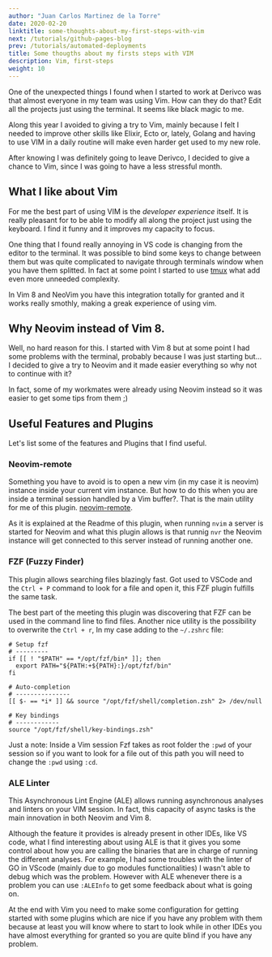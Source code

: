```yaml
---
author: "Juan Carlos Martinez de la Torre"
date: 2020-02-20
linktitle: some-thoughts-about-my-first-steps-with-vim
next: /tutorials/github-pages-blog
prev: /tutorials/automated-deployments
title: Some thougths about my firsts steps with VIM
description: Vim, first-steps
weight: 10
---
```


One of the unexpected things I found when I started to work at Derivco was that almost everyone in my team was using Vim. How can they do that? Edit all the projects just using the terminal. It seems like black magic to me.

Along this year I avoided to giving a try to Vim, mainly because I felt I needed to improve other skills like Elixir, Ecto or, lately, Golang and having to use VIM in a daily routine will make even harder get used to my new role.

After knowing I was definitely going to leave Derivco, I decided to give a chance to Vim, since I was going to have a less stressful month.

## What I like about Vim

For me the best part of using VIM is the *developer experience* itself. It is really pleasant for to be able to modify all along the project just using the keyboard. I find it funny and it improves my capacity to focus.

One thing that I found really annoying in VS code is changing from the editor to the terminal. It was possible to bind some keys to change between them but was quite complicated to navigate through terminals window when you have them splitted. In fact at some point I started to use [tmux](https://github.com/tmux/tmux/wiki) what add even more unneeded complexity.

In Vim 8 and NeoVim you have this integration totally for granted and it works really smothly, making a greak experience of using vim.

## Why Neovim instead of Vim 8.

Well, no hard reason for this. I started with Vim 8 but at some point I had some problems with the terminal, probably because I was just starting but... I decided to give a try to Neovim and it made easier everything so why not to continue with it?

In fact, some of my workmates were already using Neovim instead so it was easier to get some tips from them ;)

## Useful Features and Plugins

Let's list some of the features and Plugins that I find useful.

### Neovim-remote

Something you have to avoid is to open a new vim (in my case it is neovim) instance inside your current vim instance. But how to do this when you are inside a terminal session handled by a Vim buffer?. That is the main utility for me of this plugin. [neovim-remote](https://github.com/mhifnz/neovim-remote).

As it is explained at the Readme of this plugin, when running `nvim` a server is started for Neovim and what this plugin allows is that runnig `nvr` the Neovim instance will get connected to this server instead of running another one.

### FZF (Fuzzy Finder)

This plugin allows searching files blazingly fast. Got used to VSCode and the `Ctrl + P` command to look for a file and open it, this FZF plugin fulfills the same task.

The best part of the meeting this plugin was discovering that FZF can be used in the command line to find files. Another nice utility is the possibility to overwrite the `Ctrl + r`, In my case adding to the `~/.zshrc` file:

```
# Setup fzf
# ---------
if [[ ! "$PATH" == */opt/fzf/bin* ]]; then
  export PATH="${PATH:+${PATH}:}/opt/fzf/bin"
fi

# Auto-completion
# ---------------
[[ $- == *i* ]] && source "/opt/fzf/shell/completion.zsh" 2> /dev/null

# Key bindings
# ------------
source "/opt/fzf/shell/key-bindings.zsh"
```

Just a note: Inside a Vim session Fzf takes as root folder the `:pwd` of your session so if you want to look for a file out of this path you will need to change the `:pwd` using `:cd`.


### ALE Linter

This Asynchronous Lint Engine (ALE) allows running asynchronous analyses and linters on your VIM session. In fact, this capacity of async tasks is the main innovation in both Neovim and Vim 8.

Although the feature it provides is already present in other IDEs, like VS code, what I find interesting about using ALE is that it gives you some control about how you are calling the binaries that are in charge of running the different analyses. For example, I had some troubles with the linter of GO in VScode (mainly due to go modules functionalities) I wasn't able to debug which was the problem. However with ALE whenever there is a problem you can use `:ALEInfo` to get some feedback about what is going on.

At the end with Vim you need to make some configuration for getting started with some plugins which are nice if you have any problem with them because at least you will know where to start to look while in other IDEs you have almost everything for granted so you are quite blind if you have any problem.
